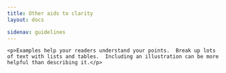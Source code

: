 ```yaml
---
title: Other aids to clarity
layout: docs

sidenav: guidelines
---
```












	<p>Examples help your readers understand your points.  Break up lots of text with lists and tables.  Including an illustration can be more helpful than describing it.</p>
